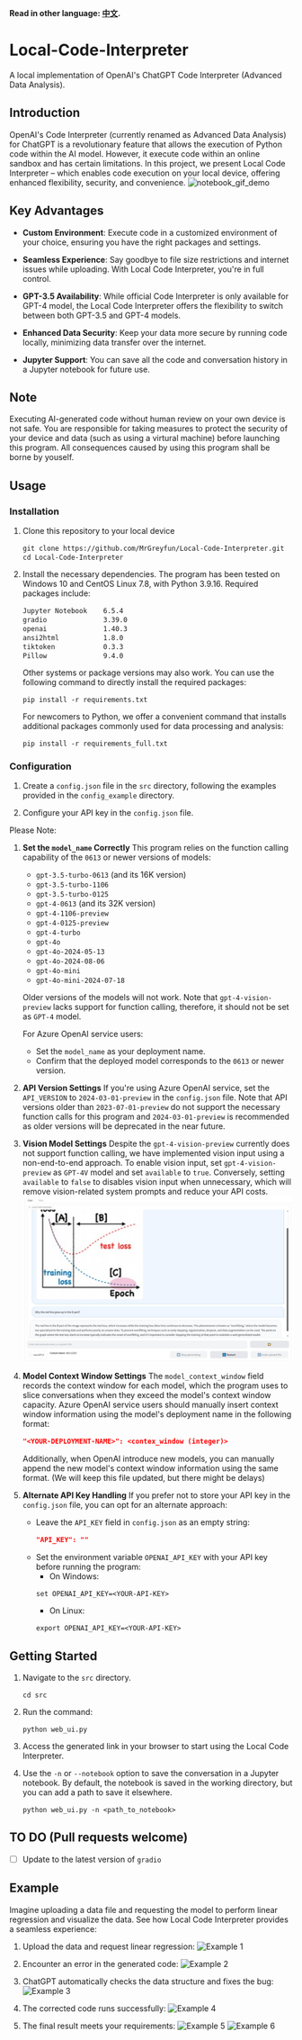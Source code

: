 **Read in other language: [中文](README_CN.md).**

# Local-Code-Interpreter
A local implementation of OpenAI's ChatGPT Code Interpreter (Advanced Data Analysis).

## Introduction

OpenAI's Code Interpreter (currently renamed as Advanced Data Analysis) for ChatGPT is a revolutionary feature that allows the execution of Python code within the AI model. However, it execute code within an online sandbox and has certain limitations. In this project, we present Local Code Interpreter – which enables code execution on your local device, offering enhanced flexibility, security, and convenience.
![notebook_gif_demo](example_img/save_to_notebook_demo.gif)

## Key Advantages

- **Custom Environment**: Execute code in a customized environment of your choice, ensuring you have the right packages and settings.

- **Seamless Experience**: Say goodbye to file size restrictions and internet issues while uploading. With Local Code Interpreter, you're in full control.

- **GPT-3.5 Availability**: While official Code Interpreter is only available for GPT-4 model, the Local Code Interpreter offers the flexibility to switch between both GPT-3.5 and GPT-4 models.

- **Enhanced Data Security**: Keep your data more secure by running code locally, minimizing data transfer over the internet.

- **Jupyter Support**: You can save all the code and conversation history in a Jupyter notebook for future use.

## Note
Executing AI-generated code without human review on your own device is not safe. You are responsible for taking measures to protect the security of your device and data (such as using a virtural machine) before launching this program. All consequences caused by using this program shall be borne by youself.

## Usage

### Installation

1. Clone this repository to your local device
   ```shell
   git clone https://github.com/MrGreyfun/Local-Code-Interpreter.git
   cd Local-Code-Interpreter
   ```

2. Install the necessary dependencies. The program has been tested on Windows 10 and CentOS Linux 7.8, with Python 3.9.16. Required packages include:
   ```text
   Jupyter Notebook    6.5.4
   gradio              3.39.0
   openai              1.40.3
   ansi2html           1.8.0
   tiktoken            0.3.3
   Pillow              9.4.0
   ```
   Other systems or package versions may also work.
   You can use the following command to directly install the required packages:
   ```shell
   pip install -r requirements.txt
   ```
   For newcomers to Python, we offer a convenient command that installs additional packages commonly used for data processing and analysis:
   ```shell
   pip install -r requirements_full.txt
   ```
### Configuration

1. Create a `config.json` file in the `src` directory, following the examples provided in the `config_example` directory.

2. Configure your API key in the `config.json` file.

Please Note:
1. **Set the `model_name` Correctly**
    This program relies on the function calling capability of the `0613` or newer versions of models:
    - `gpt-3.5-turbo-0613` (and its 16K version)
    - `gpt-3.5-turbo-1106`
    - `gpt-3.5-turbo-0125`
    - `gpt-4-0613` (and its 32K version)
    - `gpt-4-1106-preview` 
    - `gpt-4-0125-preview`
    - `gpt-4-turbo`
    - `gpt-4o`
    - `gpt-4o-2024-05-13`
    - `gpt-4o-2024-08-06`
    - `gpt-4o-mini`
    - `gpt-4o-mini-2024-07-18`

    Older versions of the models will not work. Note that `gpt-4-vision-preview` lacks support for function calling, therefore, it should not be set as `GPT-4` model. 

    For Azure OpenAI service users:
    - Set the `model_name` as your deployment name.
    - Confirm that the deployed model corresponds to the `0613` or newer version.

2. **API Version Settings**
    If you're using Azure OpenAI service, set the `API_VERSION` to `2024-03-01-preview` in the `config.json` file. Note that API versions older than `2023-07-01-preview` do not support the necessary function calls for this program and `2024-03-01-preview` is recommended as older versions will be deprecated in the near future.

3. **Vision Model Settings**
    Despite the `gpt-4-vision-preview` currently does not support function calling, we have implemented vision input using a non-end-to-end approach. To enable vision input, set `gpt-4-vision-preview` as `GPT-4V` model and set `available` to `true`.  Conversely, setting `available` to `false` to disables vision input when unnecessary, which will remove vision-related system prompts and reduce your API costs.
    ![vision_demo](example_img/vision_example.jpg)
4. **Model Context Window Settings**
    The `model_context_window` field records the context window for each model, which the program uses to slice conversations when they exceed the model's context window capacity. 
    Azure OpenAI service users should manually insert context window information using the model's deployment name in the following format:
    ```json
    "<YOUR-DEPLOYMENT-NAME>": <contex_window (integer)>
    ```
   
    Additionally, when OpenAI introduce new models, you can manually append the new model's context window information using the same format. (We will keep this file updated, but there might be delays)

5. **Alternate API Key Handling**
    If you prefer not to store your API key in the `config.json` file, you can opt for an alternate approach:
    - Leave the `API_KEY` field in `config.json` as an empty string:
        ```json
        "API_KEY": ""
        ```
    - Set the environment variable `OPENAI_API_KEY` with your API key before running the program:
        - On Windows:
        ```shell
        set OPENAI_API_KEY=<YOUR-API-KEY>
        ```
        - On Linux:
        ```shell
        export OPENAI_API_KEY=<YOUR-API-KEY>
        ```

## Getting Started

1. Navigate to the `src` directory.
   ```shell
   cd src
   ```

2. Run the command:
   ```shell
   python web_ui.py
   ```

3. Access the generated link in your browser to start using the Local Code Interpreter.

4. Use the `-n` or `--notebook` option to save the conversation in a Jupyter notebook.
   By default, the notebook is saved in the working directory, but you can add a path to save it elsewhere.
   ```shell
   python web_ui.py -n <path_to_notebook>
   ```
## TO DO (Pull requests welcome)
- [ ] Update to the latest version of `gradio`

## Example

Imagine uploading a data file and requesting the model to perform linear regression and visualize the data. See how Local Code Interpreter provides a seamless experience:

1. Upload the data and request linear regression:
   ![Example 1](example_img/1.jpg)

2. Encounter an error in the generated code:
   ![Example 2](example_img/2.jpg)

3. ChatGPT automatically checks the data structure and fixes the bug:
   ![Example 3](example_img/3.jpg)

4. The corrected code runs successfully:
   ![Example 4](example_img/4.jpg)

5. The final result meets your requirements:
   ![Example 5](example_img/5.jpg)
   ![Example 6](example_img/6.jpg)
